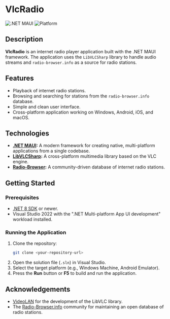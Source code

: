 # VlcRadio

![.NET MAUI](https://img.shields.io/badge/.NET-MAUI-purple?style=for-the-badge&logo=dotnet)
![Platform](https://img.shields.io/badge/platform-windows%20%7C%20android%20%7C%20ios%20%7C%20macos-blue?style=for-the-badge)

## Description

**VlcRadio** is an internet radio player application built with the .NET MAUI framework. The application uses the `LibVLCSharp` library to handle audio streams and `radio-browser.info` as a source for radio stations.

## Features

-   Playback of internet radio stations.
-   Browsing and searching for stations from the `radio-browser.info` database.
-   Simple and clean user interface.
-   Cross-platform application working on Windows, Android, iOS, and macOS.

## Technologies

-   **[.NET MAUI](https://dotnet.microsoft.com/apps/maui):** A modern framework for creating native, multi-platform applications from a single codebase.
-   **[LibVLCSharp](https://code.videolan.org/videolan/LibVLCSharp):** A cross-platform multimedia library based on the VLC engine.
-   **[Radio-Browser](https://www.radio-browser.info):** A community-driven database of internet radio stations.

## Getting Started

### Prerequisites

-   [.NET 8 SDK](https://dotnet.microsoft.com/download/dotnet/8.0) or newer.
-   Visual Studio 2022 with the ".NET Multi-platform App UI development" workload installed.

### Running the Application

1.  Clone the repository:
    ```bash
    git clone <your-repository-url>
    ```
2.  Open the solution file (`.sln`) in Visual Studio.
3.  Select the target platform (e.g., Windows Machine, Android Emulator).
4.  Press the **Run** button or **F5** to build and run the application.

## Acknowledgements

-   [VideoLAN](https://www.videolan.org/) for the development of the LibVLC library.
-   The [Radio-Browser.info](https://www.radio-browser.info) community for maintaining an open database of radio stations.